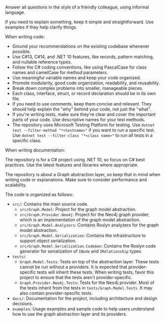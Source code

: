 Answer all questions in the style of a friendly colleague, using informal language.

If you need to explain something, keep it simple and straightforward. Use examples if they help clarify things.

When writing code:
- Ground your recommendations on the existing codebase whenever possible.
- Use C#13, C#14, and .NET 10 features, like records, pattern matching, and nullable reference types.
- Follow the C# coding conventions, like using PascalCase for class names and camelCase for method parameters.
- Use meaningful variable names and keep your code organized.
- Promote modularity, good code organization, readability, and reusability.
- Break down complex problems into smaller, manageable pieces.
- Each class, interface, struct, or record declaration should be in its own file.
- If you need to use comments, keep them concise and relevant. They should help explain the "why" behind your code, not just the "what".
- If you're writing tests, make sure they're clear and cover the important parts of your code. Use descriptive names for your test methods.
- The repository uses Microsoft Testing Platform for testing. Use `dotnet test --filter-method "*<testname>"` if you want to run a specific test. Use `dotnet test --filter-class "*<class name>"` to run all tests in a specific class.

When writing documentation:

The repository is for a C# project using .NET 10, so focus on C# best practices. Use the latest features and libraries where appropriate.

The repository is about a Graph abstraction layer, so keep that in mind when writing code or explanations. Make sure to consider performance and scalability.

The code is organized as follows:
- `src/`: Contains the main source code.
  - `src/Graph.Model`: Project for the graph model abstraction.
  - `src/Graph.Provider.Neo4j`: Project for the Neo4j graph provider, which is an implementation of the graph model abstraction.
  - `src/Graph.Model.Analyzers`: Contains Roslyn analyzers for the graph model abstraction.
  - `src/Graph.Model.Serialization`: Contains the infrastructure to support object serialization.
  - `src/Graph.Model.Serialization.CodeGen`: Contains the Roslyn code generator for serialization of `INode` and `IRelationship` types.
- `tests/`
  - `Graph.Model.Tests`: Tests on top of the abstraction layer. These tests cannot be run without a providers. It is expected that provider-specific tests will inherit these tests. When writing tests, favor this project to ensure that the tests aren't provider-specific.
  - `Graph.Provider.Neo4j.Tests`: Tests for the Neo4j provider. Most of the tests inherit from the tests in `tests/Graph.Model.Tests`. It may also contain provider-specific tests.
- `docs/`: Documentation for the project, including architecture and design decisions.
- `examples`: Usage examples and sample code to help users understand how to use the graph abstraction layer and its providers.
